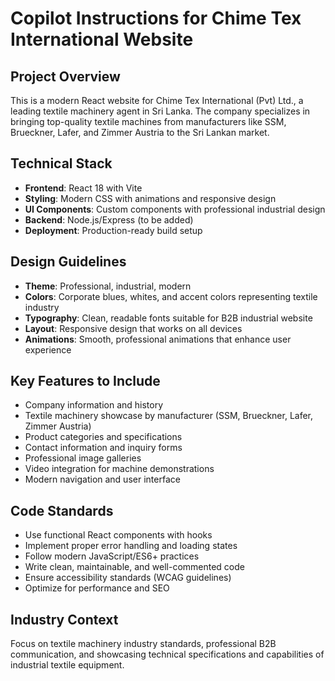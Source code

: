 # Copilot Instructions for Chime Tex International Website

<!-- Use this file to provide workspace-specific custom instructions to Copilot. For more details, visit https://code.visualstudio.com/docs/copilot/copilot-customization#_use-a-githubcopilotinstructionsmd-file -->

## Project Overview
This is a modern React website for Chime Tex International (Pvt) Ltd., a leading textile machinery agent in Sri Lanka. The company specializes in bringing top-quality textile machines from manufacturers like SSM, Brueckner, Lafer, and Zimmer Austria to the Sri Lankan market.

## Technical Stack
- **Frontend**: React 18 with Vite
- **Styling**: Modern CSS with animations and responsive design
- **UI Components**: Custom components with professional industrial design
- **Backend**: Node.js/Express (to be added)
- **Deployment**: Production-ready build setup

## Design Guidelines
- **Theme**: Professional, industrial, modern
- **Colors**: Corporate blues, whites, and accent colors representing textile industry
- **Typography**: Clean, readable fonts suitable for B2B industrial website
- **Layout**: Responsive design that works on all devices
- **Animations**: Smooth, professional animations that enhance user experience

## Key Features to Include
- Company information and history
- Textile machinery showcase by manufacturer (SSM, Brueckner, Lafer, Zimmer Austria)
- Product categories and specifications
- Contact information and inquiry forms
- Professional image galleries
- Video integration for machine demonstrations
- Modern navigation and user interface

## Code Standards
- Use functional React components with hooks
- Implement proper error handling and loading states
- Follow modern JavaScript/ES6+ practices
- Write clean, maintainable, and well-commented code
- Ensure accessibility standards (WCAG guidelines)
- Optimize for performance and SEO

## Industry Context
Focus on textile machinery industry standards, professional B2B communication, and showcasing technical specifications and capabilities of industrial textile equipment.
